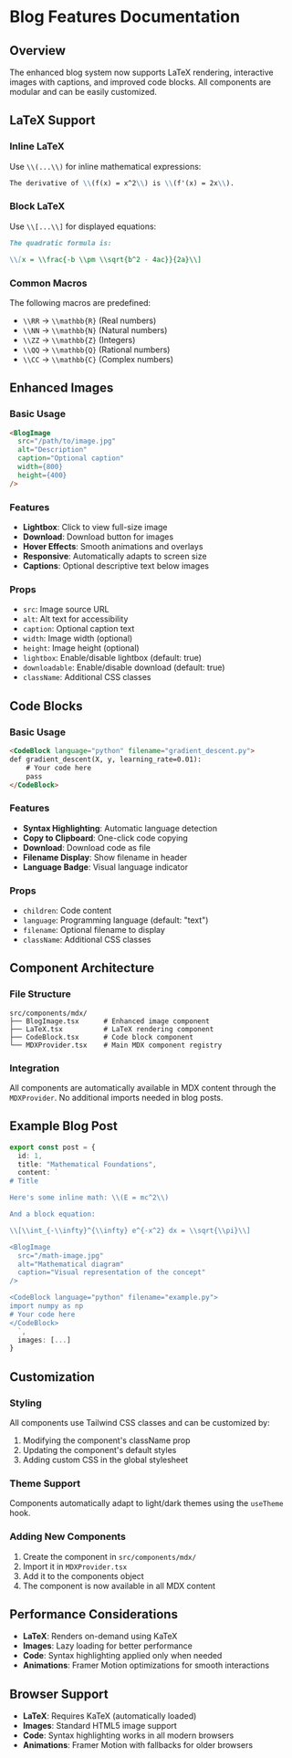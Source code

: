 # Blog Features Documentation

## Overview

The enhanced blog system now supports LaTeX rendering, interactive images with captions, and improved code blocks. All components are modular and can be easily customized.

## LaTeX Support

### Inline LaTeX
Use `\\(...\\)` for inline mathematical expressions:

```markdown
The derivative of \\(f(x) = x^2\\) is \\(f'(x) = 2x\\).
```

### Block LaTeX
Use `\\[...\\]` for displayed equations:

```markdown
The quadratic formula is:

\\[x = \\frac{-b \\pm \\sqrt{b^2 - 4ac}}{2a}\\]
```

### Common Macros
The following macros are predefined:
- `\\RR` → `\\mathbb{R}` (Real numbers)
- `\\NN` → `\\mathbb{N}` (Natural numbers)
- `\\ZZ` → `\\mathbb{Z}` (Integers)
- `\\QQ` → `\\mathbb{Q}` (Rational numbers)
- `\\CC` → `\\mathbb{C}` (Complex numbers)

## Enhanced Images

### Basic Usage
```markdown
<BlogImage
  src="/path/to/image.jpg"
  alt="Description"
  caption="Optional caption"
  width={800}
  height={400}
/>
```

### Features
- **Lightbox**: Click to view full-size image
- **Download**: Download button for images
- **Hover Effects**: Smooth animations and overlays
- **Responsive**: Automatically adapts to screen size
- **Captions**: Optional descriptive text below images

### Props
- `src`: Image source URL
- `alt`: Alt text for accessibility
- `caption`: Optional caption text
- `width`: Image width (optional)
- `height`: Image height (optional)
- `lightbox`: Enable/disable lightbox (default: true)
- `downloadable`: Enable/disable download (default: true)
- `className`: Additional CSS classes

## Code Blocks

### Basic Usage
```markdown
<CodeBlock language="python" filename="gradient_descent.py">
def gradient_descent(X, y, learning_rate=0.01):
    # Your code here
    pass
</CodeBlock>
```

### Features
- **Syntax Highlighting**: Automatic language detection
- **Copy to Clipboard**: One-click code copying
- **Download**: Download code as file
- **Filename Display**: Show filename in header
- **Language Badge**: Visual language indicator

### Props
- `children`: Code content
- `language`: Programming language (default: "text")
- `filename`: Optional filename to display
- `className`: Additional CSS classes

## Component Architecture

### File Structure
```
src/components/mdx/
├── BlogImage.tsx      # Enhanced image component
├── LaTeX.tsx          # LaTeX rendering component
├── CodeBlock.tsx      # Code block component
└── MDXProvider.tsx    # Main MDX component registry
```

### Integration
All components are automatically available in MDX content through the `MDXProvider`. No additional imports needed in blog posts.

## Example Blog Post

```typescript
export const post = {
  id: 1,
  title: "Mathematical Foundations",
  content: `
# Title

Here's some inline math: \\(E = mc^2\\)

And a block equation:

\\[\\int_{-\\infty}^{\\infty} e^{-x^2} dx = \\sqrt{\\pi}\\]

<BlogImage
  src="/math-image.jpg"
  alt="Mathematical diagram"
  caption="Visual representation of the concept"
/>

<CodeBlock language="python" filename="example.py">
import numpy as np
# Your code here
</CodeBlock>
  `,
  images: [...]
}
```

## Customization

### Styling
All components use Tailwind CSS classes and can be customized by:
1. Modifying the component's className prop
2. Updating the component's default styles
3. Adding custom CSS in the global stylesheet

### Theme Support
Components automatically adapt to light/dark themes using the `useTheme` hook.

### Adding New Components
1. Create the component in `src/components/mdx/`
2. Import it in `MDXProvider.tsx`
3. Add it to the components object
4. The component is now available in all MDX content

## Performance Considerations

- **LaTeX**: Renders on-demand using KaTeX
- **Images**: Lazy loading for better performance
- **Code**: Syntax highlighting applied only when needed
- **Animations**: Framer Motion optimizations for smooth interactions

## Browser Support

- **LaTeX**: Requires KaTeX (automatically loaded)
- **Images**: Standard HTML5 image support
- **Code**: Syntax highlighting works in all modern browsers
- **Animations**: Framer Motion with fallbacks for older browsers
